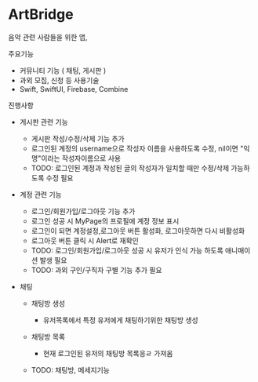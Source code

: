 # ArtBridge

음악 관련 사람들을 위한 앱,

주요기능
  - 커뮤니티 기능 ( 채팅, 게시판 )
  - 과외 모집, 신청 등
사용기술
  - Swift, SwiftUI, Firebase, Combine

진행사항
  - 게시판 관련 기능
    - 게시판 작성/수정/삭제 기능 추가
    - 로그인된 계정의 username으로 작성자 이름을 사용하도록 수정, nil이면 "익명"이라는 작성자이름으로 사용
    - TODO: 로그인된 계정과 작성된 글의 작성자가 일치할 때만 수정/삭제 가능하도록 수정 필요
    
  - 계정 관련 기능
    - 로그인/회원가입/로그아웃 기능 추가
    - 로그인 성공 시 MyPage의 프로필에 계정 정보 표시
    - 로그인이 되면 계정설정,로그아웃 버튼 활성화, 로그아웃하면 다시 비활성화
    - 로그아웃 버튼 클릭 시 Alert로 재확인
    - TODO: 로그인/회원가입/로그아웃 성공 시 유저가 인식 가능 하도록 애니매이션 발생 필요
    - TODO: 과외 구인/구직자 구별 기능 추가 필요
    
  - 채팅
    - 채팅방 생성
      - 유저목록에서 특정 유저에게 채팅하기위한 채팅방 생성
    - 채팅방 목록
      - 현재 로그인된 유저의 채팅방 목록응ㄹ 가져옴
      
    - TODO: 채팅방, 메세지기능

